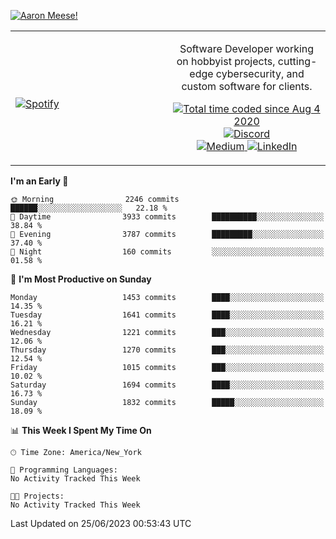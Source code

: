 [![Aaron Meese!](https://user-images.githubusercontent.com/17814535/88975338-a2aabf00-d27f-11ea-963f-8a19608716b4.png)](https://github.com/ajmeese7/readme-ascii "README ASCII")

<!-- Modified from project here: https://github.com/novatorem/novatorem -->
<table width="100%">
  <tr>
  <td width="50%">

&nbsp; <br> [![Spotify](https://ajmeese7.vercel.app/api/spotify)](https://open.spotify.com/user/ajmeese)

  </td>
  <td width="50%">
    <p align="center">
    Software Developer working on hobbyist projects, cutting-edge cybersecurity, and custom software for clients.
    </p>
    <p align="center">
      <a href="https://wakatime.com/@f726891d-3b02-46cd-9b60-e8c59f9e2b14">
        <img src="https://wakatime.com/badge/user/f726891d-3b02-46cd-9b60-e8c59f9e2b14.svg" alt="Total time coded since Aug 4 2020" title="WakaTime" />
      </a>
      <a href="http://link.aaronmeese.com/discord">
        <img src="https://img.shields.io/badge/discord-ajmeese7%234835-369?style=flat-square&logo=discord&logoColor=white&color=purple" alt="Discord" title="Discord">
      </a>
      <br />
      <a href="https://link.aaronmeese.com/medium">
        <img src="https://img.shields.io/badge/medium-ajmeese7-1DB954?style=flat-square&logo=medium&logoColor=white" alt="Medium" title="Medium">
      </a>
      <a href="https://link.aaronmeese.com/linkedin">
        <img src="https://img.shields.io/badge/linkedIn-aaronmeese-1DB954?style=flat-square&logo=linkedin&logoColor=white&color=blue" alt="LinkedIn" title="LinkedIn">
      </a>
    </p>
  </td>

</table>

[//]: <> (The `&nbsp;` is to have Aphelion take up more space)

<!--START_SECTION:waka-->
**I'm an Early 🐤** 

```text
🌞 Morning                2246 commits        ██████░░░░░░░░░░░░░░░░░░░   22.18 % 
🌆 Daytime                3933 commits        ██████████░░░░░░░░░░░░░░░   38.84 % 
🌃 Evening                3787 commits        █████████░░░░░░░░░░░░░░░░   37.40 % 
🌙 Night                  160 commits         ░░░░░░░░░░░░░░░░░░░░░░░░░   01.58 % 
```
📅 **I'm Most Productive on Sunday** 

```text
Monday                   1453 commits        ████░░░░░░░░░░░░░░░░░░░░░   14.35 % 
Tuesday                  1641 commits        ████░░░░░░░░░░░░░░░░░░░░░   16.21 % 
Wednesday                1221 commits        ███░░░░░░░░░░░░░░░░░░░░░░   12.06 % 
Thursday                 1270 commits        ███░░░░░░░░░░░░░░░░░░░░░░   12.54 % 
Friday                   1015 commits        ███░░░░░░░░░░░░░░░░░░░░░░   10.02 % 
Saturday                 1694 commits        ████░░░░░░░░░░░░░░░░░░░░░   16.73 % 
Sunday                   1832 commits        █████░░░░░░░░░░░░░░░░░░░░   18.09 % 
```


📊 **This Week I Spent My Time On** 

```text
🕑︎ Time Zone: America/New_York

💬 Programming Languages: 
No Activity Tracked This Week

🐱‍💻 Projects: 
No Activity Tracked This Week
```


 Last Updated on 25/06/2023 00:53:43 UTC
<!--END_SECTION:waka-->
